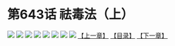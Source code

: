 # 第643话 祛毒法（上）
![](https://mhpic.xiaomingtaiji.net/comic/D/斗破苍穹拆分版/643话/1.jpg-zymk.middle.webp)
![](https://mhpic.xiaomingtaiji.net/comic/D/斗破苍穹拆分版/643话/2.jpg-zymk.middle.webp)
![](https://mhpic.xiaomingtaiji.net/comic/D/斗破苍穹拆分版/643话/3.jpg-zymk.middle.webp)
![](https://mhpic.xiaomingtaiji.net/comic/D/斗破苍穹拆分版/643话/4.jpg-zymk.middle.webp)
![](https://mhpic.xiaomingtaiji.net/comic/D/斗破苍穹拆分版/643话/5.jpg-zymk.middle.webp)
![](https://mhpic.xiaomingtaiji.net/comic/D/斗破苍穹拆分版/643话/6.jpg-zymk.middle.webp)
![](https://mhpic.xiaomingtaiji.net/comic/D/斗破苍穹拆分版/643话/7.jpg-zymk.middle.webp)
![](https://mhpic.xiaomingtaiji.net/comic/D/斗破苍穹拆分版/643话/8.jpg-zymk.middle.webp)
[【上一章】](./642.md)
[【目录】](./README.md)
[【下一章】](./644.md)
